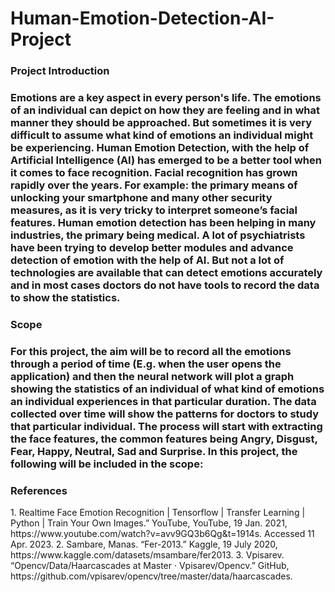 # Human-Emotion-Detection-AI-Project

<h3>Project Introduction <h3> 
<p>Emotions are a key aspect in every person's life. The emotions of an individual can depict on how they are feeling and in what manner they should be approached. But sometimes it is very difficult to assume what kind of emotions an individual might be experiencing. Human Emotion Detection, with the help of Artificial Intelligence (AI) has emerged to be a better tool when it comes to face recognition. Facial recognition has grown rapidly over the years. For example: the primary means of unlocking your smartphone and many other security measures, as it is very tricky to interpret someone’s facial features. Human emotion detection has been helping in many industries, the primary being medical. A lot of psychiatrists have been trying to develop better modules and advance detection of emotion with the help of AI. But not a lot of technologies are available that can detect emotions accurately and in most cases doctors do not have tools to record the data to show the statistics. </p>

<h3> Scope <h3>
<p>
For this project, the aim will be to record all the emotions through a period of time (E.g. when the user opens the application) and then the neural network will plot a graph showing the statistics of an individual of what kind of emotions an individual experiences in that particular duration. The data collected over time will show the patterns for doctors to study that particular individual. The process will start with extracting the face features, the common features being Angry, Disgust, Fear, Happy, Neutral, Sad and Surprise. In this project, the following will be included in the scope: </p>

<h3> References </h3>
<p>
1. Realtime Face Emotion Recognition | Tensorflow | Transfer Learning | Python | Train Your Own Images.” YouTube, YouTube, 19 Jan. 2021,
https://www.youtube.com/watch?v=avv9GQ3b6Qg&t=1914s. Accessed 11 Apr. 2023.
2. Sambare, Manas. “Fer-2013.” Kaggle, 19 July 2020, https://www.kaggle.com/datasets/msambare/fer2013.
3. Vpisarev. “Opencv/Data/Haarcascades at Master · Vpisarev/Opencv.” GitHub, https://github.com/vpisarev/opencv/tree/master/data/haarcascades.


</p>
